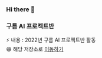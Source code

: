 ### Hi there 👋

### 구름 AI 프로젝트반
⚡ 내용 : 2022년 구름 AI 프로젝트반 활동 <br>
😄 해당 저장소로 [이동하기](https://github.com/Wallabee22/AI_goorm) 
<!--
**Wallabee22/Wallabee22** is a ✨ _special_ ✨ repository because its `README.md` (this file) appears on your GitHub profile.

Here are some ideas to get you started:

- 🔭 I’m currently working on ...
- 🌱 I’m currently learning ...
- 👯 I’m looking to collaborate on ...
- 🤔 I’m looking for help with ...
- 💬 Ask me about ...
- 📫 How to reach me: ...
- 😄 Pronouns: ...
- ⚡ Fun fact: ...
-->
